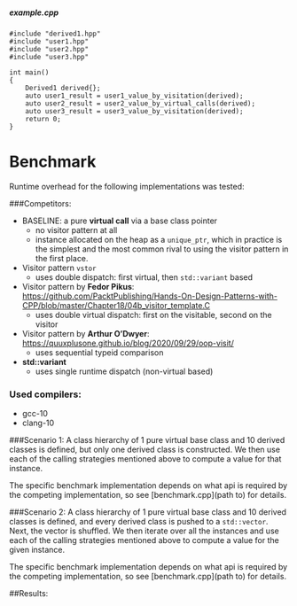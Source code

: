 
##### example.cpp
```
#include "derived1.hpp"
#include "user1.hpp"
#include "user2.hpp"
#include "user3.hpp"

int main()
{
    Derived1 derived{};
    auto user1_result = user1_value_by_visitation(derived);
    auto user2_result = user2_value_by_virtual_calls(derived);
    auto user3_result = user3_value_by_visitation(derived);
    return 0;
}

```
# Benchmark
Runtime overhead for the following implementations was tested:

###Competitors:

- BASELINE: a pure **virtual call** via a base class pointer
  - no visitor pattern at all 
  - instance allocated on the heap as a ```unique_ptr```, which in practice is the simplest and the most common rival to
  using the visitor pattern in the first place.
- Visitor pattern ```vstor```
  - uses double dispatch: first virtual, then ```std::variant``` based
- Visitor pattern by **Fedor Pikus**: https://github.com/PacktPublishing/Hands-On-Design-Patterns-with-CPP/blob/master/Chapter18/04b_visitor_template.C
    - uses double virtual dispatch: first on the visitable, second on the visitor
- Visitor pattern by  **Arthur O’Dwyer**: https://quuxplusone.github.io/blog/2020/09/29/oop-visit/
    - uses sequential typeid comparison
- **std::variant**
    - uses single runtime dispatch (non-virtual based)
  
### Used compilers:
- gcc-10
- clang-10

###Scenario 1:
A class hierarchy of 1 pure virtual base class and 10 derived classes is defined, 
but only one derived class is constructed. We then use each
of the calling strategies mentioned above to compute a value for that instance.

The specific benchmark implementation depends on what api is required by the competing 
implementation, so see [benchmark.cpp](path to) for details.

###Scenario 2:
A class hierarchy of 1 pure virtual base class and 10 derived classes is defined,
and every derived class is pushed to a ```std::vector```. Next, the vector is shuffled.
We then iterate over all the instances and use each of the calling strategies mentioned 
above to compute a value for the given instance.

The specific benchmark implementation depends on what api is required by the competing
implementation, so see [benchmark.cpp](path to) for details.

##Results:
 
